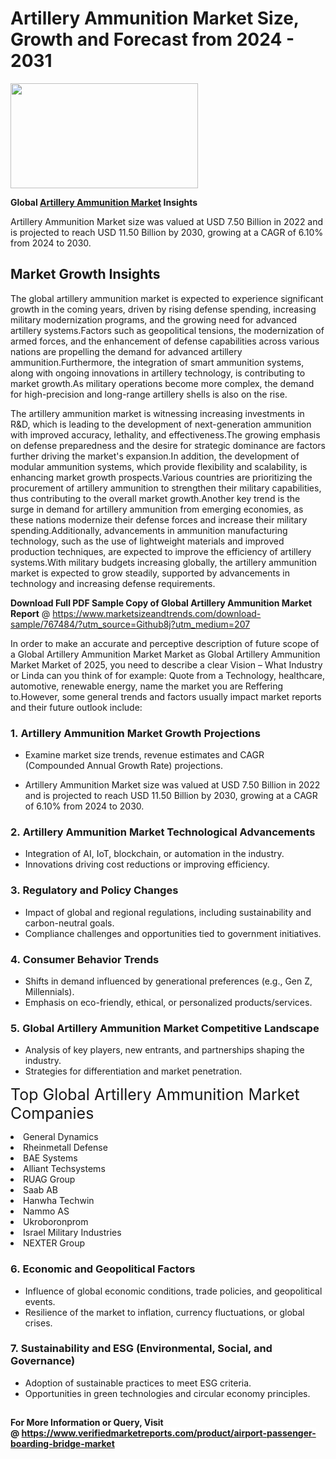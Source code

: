 <H1>Artillery Ammunition Market Size, Growth and Forecast from 2024 - 2031</H1><img class="aligncenter size-medium wp-image-584254" src="https://thirdeyenews.in/wp-content/uploads/2024/09/Global-Market-Research-300x168.jpeg" alt="" width="300" height="168" /><p><strong>Global&nbsp;<a href="https://www.marketsizeandtrends.com/download-sample/767484/?utm_source=Github8j?utm_medium=207">Artillery Ammunition Market</a> Insights</strong></p><p>Artillery Ammunition Market size was valued at USD 7.50 Billion in 2022 and is projected to reach USD 11.50 Billion by 2030, growing at a CAGR of 6.10% from 2024 to 2030.</p><p><h2>Market Growth Insights</h2> <p>The global artillery ammunition market is expected to experience significant growth in the coming years, driven by rising defense spending, increasing military modernization programs, and the growing need for advanced artillery systems.Factors such as geopolitical tensions, the modernization of armed forces, and the enhancement of defense capabilities across various nations are propelling the demand for advanced artillery ammunition.Furthermore, the integration of smart ammunition systems, along with ongoing innovations in artillery technology, is contributing to market growth.As military operations become more complex, the demand for high-precision and long-range artillery shells is also on the rise.</p> <p>The artillery ammunition market is witnessing increasing investments in R&D, which is leading to the development of next-generation ammunition with improved accuracy, lethality, and effectiveness.The growing emphasis on defense preparedness and the desire for strategic dominance are factors further driving the market's expansion.In addition, the development of modular ammunition systems, which provide flexibility and scalability, is enhancing market growth prospects.Various countries are prioritizing the procurement of artillery ammunition to strengthen their military capabilities, thus contributing to the overall market growth.Another key trend is the surge in demand for artillery ammunition from emerging economies, as these nations modernize their defense forces and increase their military spending.Additionally, advancements in ammunition manufacturing technology, such as the use of lightweight materials and improved production techniques, are expected to improve the efficiency of artillery systems.With military budgets increasing globally, the artillery ammunition market is expected to grow steadily, supported by advancements in technology and increasing defense requirements.</p> <p><span class=""><strong>Download Full PDF Sample Copy of Global Artillery Ammunition Market Report</strong> @ <a href="https://www.marketsizeandtrends.com/download-sample/767484/?utm_source=Github8j?utm_medium=207" target="_blank">https://www.marketsizeandtrends.com/download-sample/767484/?utm_source=Github8j?utm_medium=207</a></span></p><p>In order to make an accurate and perceptive description of future scope of a Global&nbsp;Artillery Ammunition Market Market as Global&nbsp;Artillery Ammunition Market Market of 2025, you need to describe a clear Vision &ndash; What Industry or Linda can you think of for example: Quote from a Technology, healthcare, automotive, renewable energy, name the market you are Reffering to.However, some general trends and factors usually impact market reports and their future outlook include:</p><h3>1.&nbsp;<strong>Artillery Ammunition Market Growth Projections</strong></h3><ul><li>Examine market size trends, revenue estimates and CAGR (Compounded Annual Growth Rate) projections.</li><li><p>Artillery Ammunition Market size was valued at USD 7.50 Billion in 2022 and is projected to reach USD 11.50 Billion by 2030, growing at a CAGR of 6.10% from 2024 to 2030.</p></li></ul><h3>2.&nbsp;<strong>Artillery Ammunition Market Technological Advancements</strong></h3><ul><li>Integration of AI, IoT, blockchain, or automation in the industry.</li><li>Innovations driving cost reductions or improving efficiency.</li></ul><h3>3.&nbsp;<strong>Regulatory and Policy Changes</strong></h3><ul><li>Impact of global and regional regulations, including sustainability and carbon-neutral goals.</li><li>Compliance challenges and opportunities tied to government initiatives.</li></ul><h3>4.&nbsp;<strong>Consumer Behavior Trends</strong></h3><ul><li>Shifts in demand influenced by generational preferences (e.g., Gen Z, Millennials).</li><li>Emphasis on eco-friendly, ethical, or personalized products/services.</li></ul><h3>5.&nbsp;<strong>Global Artillery Ammunition Market Competitive Landscape</strong></h3><ul><li>Analysis of key players, new entrants, and partnerships shaping the industry.</li><li>Strategies for differentiation and market penetration.</li></ul><p data-pm-slice="1 1 []"><span style="color: inherit; font-family: inherit; font-size: 25px;">Top Global Artillery Ammunition Market Companies</span></p><div class="" data-test-id=""><p><li>General Dynamics</li><li> Rheinmetall Defense</li><li> BAE Systems</li><li> Alliant Techsystems</li><li> RUAG Group</li><li> Saab AB</li><li> Hanwha Techwin</li><li> Nammo AS</li><li> Ukroboronprom</li><li> Israel Military Industries</li><li> NEXTER Group</li></p></div><h3>6.&nbsp;<strong>Economic and Geopolitical Factors</strong></h3><ul><li>Influence of global economic conditions, trade policies, and geopolitical events.</li><li>Resilience of the market to inflation, currency fluctuations, or global crises.</li></ul><h3>7.&nbsp;<strong>Sustainability and ESG (Environmental, Social, and Governance)</strong></h3><ul><li>Adoption of sustainable practices to meet ESG criteria.</li><li>Opportunities in green technologies and circular economy principles.</li></ul><h2><strong style="font-size: 14px;">For More Information or Query, Visit @&nbsp;</strong><a style="background-color: #ffffff; font-size: 14px;" href="https://www.marketsizeandtrends.com/report/artillery-ammunition-market/" target="_blank">https://www.verifiedmarketreports.com/product/airport-passenger-boarding-bridge-market</a></h2>